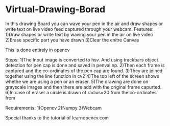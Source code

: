 # Virtual-Drawing-Borad
In this drawing Board you can wave your pen in the air and draw shapes or write text on live video feed captured through your webcam.
Features:
1)Draw shapes or write text by waving your pen in the air on live video
2)Erase specific part you have drawn
3)Clear the enitre Canvas

This is done entirely in opencv

Steps:
1)The Input image is converted to hsv. And using trackbars object detection for pen cap is done and saved in penval.np. 
2)Then each frame is captured and the co-ordinates of the pen cap are found. 
3)They are joined together using the line function in cv2
4)The top left of the screen shows whethe we are using a pen or an eraser.
5)The drawing are done on grayscale images and then there are add with the original frame capurted.
6)In case of eraser a circle is drawn of radius=20 from the co-ordinates from 

Requirements:
1)Opencv
2)Numpy
3)Webcam

Special thanks to the tutorial of learnopencv.com

